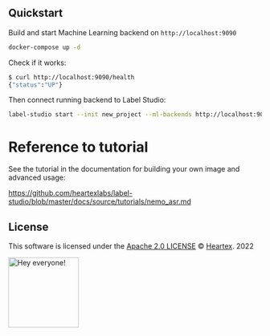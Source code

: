## Quickstart

Build and start Machine Learning backend on `http://localhost:9090`

```bash
docker-compose up -d
```

Check if it works:

```bash
$ curl http://localhost:9090/health
{"status":"UP"}
```

Then connect running backend to Label Studio:

```bash
label-studio start --init new_project --ml-backends http://localhost:9090 
```

# Reference to tutorial

See the tutorial in the documentation for building your own image and advanced usage:

https://github.com/heartexlabs/label-studio/blob/master/docs/source/tutorials/nemo_asr.md

## License

This software is licensed under the [Apache 2.0 LICENSE](/LICENSE) © [Heartex](https://www.heartex.com/). 2022

<img src="https://github.com/heartexlabs/label-studio/blob/master/images/opossum_looking.png?raw=true" title="Hey everyone!" height="140" width="140" />
